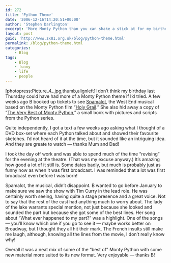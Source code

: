 ```yaml
---
id: 272
title: 'Python Theme'
date: '2006-12-16T14:20:51+00:00'
author: 'Stephen Darlington'
excerpt: 'More Monty Python than you can shake a stick at for my birthday.'
layout: post
guid: 'http://www.zx81.org.uk/blog/python-theme.html'
permalink: /blog/python-theme.html
categories:
    - Blog
tags:
    - Blog
    - funny
    - life
    - people
---
```


\[photopress:Picture\_4\_.jpg,thumb,alignleft\]I don’t think my birthday last Thursday could have had more of a Monty Python theme if I’d tried. A few weeks ago B booked up tickets to see [Spamalot](http://spamalotlondon.com/ "Spamalot in London's West End"), the West End musical based on the Monty Python film “[Holy Grail](http://www.amazon.co.uk/gp/redirect.html%3FASIN=B0001V01BQ%26tag=zx81orguk%26lcode=xm2%26cID=2025%26ccmID=165953%26location=/o/ASIN/B0001V01BQ%253FSubscriptionId=0EMV44A9A5YT1RVDGZ82 "View product details at Amazon").” She also hid away a copy of “[The Very Best of Monty Python](http://www.amazon.co.uk/gp/redirect.html%3FASIN=0413776158%26tag=zx81orguk%26lcode=xm2%26cID=2025%26ccmID=165953%26location=/o/ASIN/0413776158%253FSubscriptionId=0EMV44A9A5YT1RVDGZ82 "View product details at Amazon"),” a small book with pictures and scripts from the Python series.

Quite independently, I got a text a few weeks ago asking what I thought of a DVD box-set where each Python talked about and showed their favourite sketches. I’d not heard of it at the time, but it sounded like an intriguing idea. And they are greate to watch — thanks Mum and Dad!

I took the day off work and was able to spend much of the time “revising” for the evening at the theatre. (That was my excuse anyway.) It’s amazing how good a lot of it still is. Some dates badly, but much is probably just as funny now as when it was first broadcast. I was reminded that a lot was first broadcast even before I was born!

Spamalot, the musical, didn’t disappoint. B wanted to go before January to make sure we saw the show with Tim Curry in the lead role. He was certainly worth seeing, having quite a stage presence and a great voice. Not to say that the rest of the cast had anything much to worry about. The lady of the lake warrants special mention, not just because she looked and sounded the part but because she got some of the best lines. Her song about “What ever happened to my part?” was a highlight. One of the songs — you’ll know which one if you go to see it — maybe works better on Broadway, but I thought they all hit their mark. The French insults still make me laugh, although, knowing all the lines from the movie, I don’t really know why!

Overall it was a neat mix of some of the “best of” Monty Python with some new material more suited to its new format. Very enjoyable — thanks B!